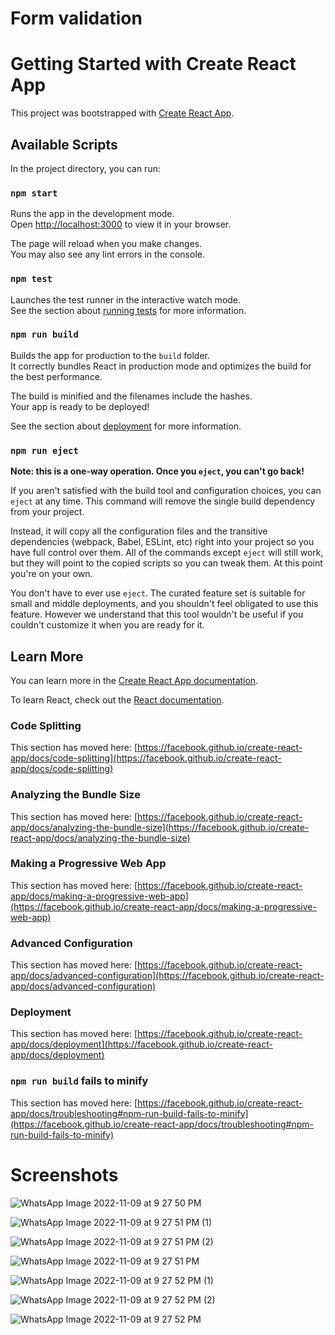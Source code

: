 
# Form validation

# Getting Started with Create React App

This project was bootstrapped with [Create React App](https://github.com/facebook/create-react-app).

## Available Scripts

In the project directory, you can run:

### `npm start`

Runs the app in the development mode.\
Open [http://localhost:3000](http://localhost:3000) to view it in your browser.

The page will reload when you make changes.\
You may also see any lint errors in the console.

### `npm test`

Launches the test runner in the interactive watch mode.\
See the section about [running tests](https://facebook.github.io/create-react-app/docs/running-tests) for more information.

### `npm run build`

Builds the app for production to the `build` folder.\
It correctly bundles React in production mode and optimizes the build for the best performance.

The build is minified and the filenames include the hashes.\
Your app is ready to be deployed!

See the section about [deployment](https://facebook.github.io/create-react-app/docs/deployment) for more information.

### `npm run eject`

**Note: this is a one-way operation. Once you `eject`, you can't go back!**

If you aren't satisfied with the build tool and configuration choices, you can `eject` at any time. This command will remove the single build dependency from your project.

Instead, it will copy all the configuration files and the transitive dependencies (webpack, Babel, ESLint, etc) right into your project so you have full control over them. All of the commands except `eject` will still work, but they will point to the copied scripts so you can tweak them. At this point you're on your own.

You don't have to ever use `eject`. The curated feature set is suitable for small and middle deployments, and you shouldn't feel obligated to use this feature. However we understand that this tool wouldn't be useful if you couldn't customize it when you are ready for it.

## Learn More

You can learn more in the [Create React App documentation](https://facebook.github.io/create-react-app/docs/getting-started).

To learn React, check out the [React documentation](https://reactjs.org/).

### Code Splitting

This section has moved here: [https://facebook.github.io/create-react-app/docs/code-splitting](https://facebook.github.io/create-react-app/docs/code-splitting)

### Analyzing the Bundle Size

This section has moved here: [https://facebook.github.io/create-react-app/docs/analyzing-the-bundle-size](https://facebook.github.io/create-react-app/docs/analyzing-the-bundle-size)

### Making a Progressive Web App

This section has moved here: [https://facebook.github.io/create-react-app/docs/making-a-progressive-web-app](https://facebook.github.io/create-react-app/docs/making-a-progressive-web-app)

### Advanced Configuration

This section has moved here: [https://facebook.github.io/create-react-app/docs/advanced-configuration](https://facebook.github.io/create-react-app/docs/advanced-configuration)

### Deployment

This section has moved here: [https://facebook.github.io/create-react-app/docs/deployment](https://facebook.github.io/create-react-app/docs/deployment)

### `npm run build` fails to minify

This section has moved here: [https://facebook.github.io/create-react-app/docs/troubleshooting#npm-run-build-fails-to-minify](https://facebook.github.io/create-react-app/docs/troubleshooting#npm-run-build-fails-to-minify)

# Screenshots

![WhatsApp Image 2022-11-09 at 9 27 50 PM](https://user-images.githubusercontent.com/84401859/200893772-2c2aa1f6-9627-4d37-9642-17b1fd31ae16.jpeg)

![WhatsApp Image 2022-11-09 at 9 27 51 PM (1)](https://user-images.githubusercontent.com/84401859/200894730-ae98bbd8-e5e8-433f-9af3-46d87d8852d1.jpeg)

![WhatsApp Image 2022-11-09 at 9 27 51 PM (2)](https://user-images.githubusercontent.com/84401859/200894757-923285a2-17fe-4e5f-b9a6-543e767d5100.jpeg)

![WhatsApp Image 2022-11-09 at 9 27 51 PM](https://user-images.githubusercontent.com/84401859/200894783-329d545d-6455-4660-be4d-0717758661cf.jpeg)

![WhatsApp Image 2022-11-09 at 9 27 52 PM (1)](https://user-images.githubusercontent.com/84401859/200895248-33e6faa5-a018-46f9-a905-985255198042.jpeg)

![WhatsApp Image 2022-11-09 at 9 27 52 PM (2)](https://user-images.githubusercontent.com/84401859/200895329-d2f7daf6-5c83-45dd-9718-51c91fa4f6c4.jpeg)

![WhatsApp Image 2022-11-09 at 9 27 52 PM](https://user-images.githubusercontent.com/84401859/200895378-54a3fd64-de98-46e8-b6ef-fcd95dc0dd1d.jpeg)




